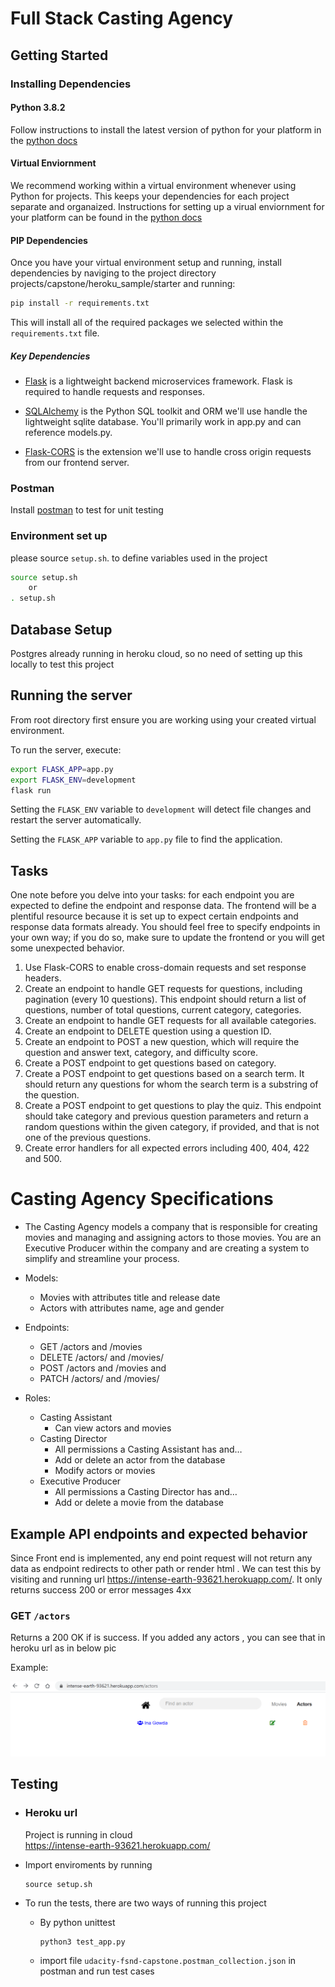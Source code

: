 # Full Stack Casting Agency  

## Getting Started

### Installing Dependencies

#### Python 3.8.2

Follow instructions to install the latest version of python for your platform in the [python docs](https://docs.python.org/3/using/unix.html#getting-and-installing-the-latest-version-of-python)


#### Virtual Enviornment

We recommend working within a virtual environment whenever using Python for projects. This keeps your dependencies for each project separate and organaized. Instructions for setting up a virual enviornment for your platform can be found in the [python docs](https://packaging.python.org/guides/installing-using-pip-and-virtual-environments/)

#### PIP Dependencies

Once you have your virtual environment setup and running, install dependencies by naviging to the project directory  projects/capstone/heroku_sample/starter and running:

```bash
pip install -r requirements.txt
```

This will install all of the required packages we selected within the `requirements.txt` file.

##### Key Dependencies

- [Flask](http://flask.pocoo.org/)  is a lightweight backend microservices framework. Flask is required to handle requests and responses.

- [SQLAlchemy](https://www.sqlalchemy.org/) is the Python SQL toolkit and ORM we'll use handle the lightweight sqlite database. You'll primarily work in app.py and can reference models.py. 

- [Flask-CORS](https://flask-cors.readthedocs.io/en/latest/#) is the extension we'll use to handle cross origin requests from our frontend server. 

### Postman
Install [postman](https://www.postman.com/downloads/) to test for unit testing

### Environment set up
please source `setup.sh`. to define variables used in the project 

```bash
source setup.sh
    or
. setup.sh
```

## Database Setup
Postgres already running in heroku cloud, so no need of setting up this locally to test this project 

## Running the server

From root directory first ensure you are working using your created virtual environment.

To run the server, execute:

```bash
export FLASK_APP=app.py
export FLASK_ENV=development
flask run
```

Setting the `FLASK_ENV` variable to `development` will detect file changes and restart the server automatically.

Setting the `FLASK_APP` variable to `app.py` file to find the application. 

## Tasks

One note before you delve into your tasks: for each endpoint you are expected to define the endpoint and response data. The frontend will be a plentiful resource because it is set up to expect certain endpoints and response data formats already. You should feel free to specify endpoints in your own way; if you do so, make sure to update the frontend or you will get some unexpected behavior. 

1. Use Flask-CORS to enable cross-domain requests and set response headers. 
2. Create an endpoint to handle GET requests for questions, including pagination (every 10 questions). This endpoint should return a list of questions, number of total questions, current category, categories. 
3. Create an endpoint to handle GET requests for all available categories. 
4. Create an endpoint to DELETE question using a question ID. 
5. Create an endpoint to POST a new question, which will require the question and answer text, category, and difficulty score. 
6. Create a POST endpoint to get questions based on category. 
7. Create a POST endpoint to get questions based on a search term. It should return any questions for whom the search term is a substring of the question. 
8. Create a POST endpoint to get questions to play the quiz. This endpoint should take category and previous question parameters and return a random questions within the given category, if provided, and that is not one of the previous questions. 
9. Create error handlers for all expected errors including 400, 404, 422 and 500. 

# Casting Agency Specifications
- The Casting Agency models a company that is responsible for creating movies and managing and assigning actors to those movies. You are an Executive Producer within the company and are creating a system to simplify and streamline your process.

- Models:

    - Movies with attributes title and release date
    - Actors with attributes name, age and gender
- Endpoints:
    - GET /actors and /movies
    - DELETE /actors/ and /movies/
    - POST /actors and /movies and
    - PATCH /actors/ and /movies/
- Roles:
    - Casting Assistant
        - Can view actors and movies
    - Casting Director
        - All permissions a Casting Assistant has and…
        - Add or delete an actor from the database
        - Modify actors or movies
    - Executive Producer
        - All permissions a Casting Director has and…
        - Add or delete a movie from the database

## Example API endpoints and expected behavior
Since Front end is implemented, any end point request will not return any data as endpoint redirects to other path or render html . We can test this by visiting and running url  https://intense-earth-93621.herokuapp.com/. It only returns success 200 or error messages 4xx



### GET `/actors`  

Returns a 200 OK if is success. If you added any actors , you can see that in heroku url as in below pic

Example:

![/actors](/projects/capstone/heroku_sample/starter/static/img/get_actors.png)



## Testing
- ### Heroku url 
    Project is running in cloud         
        https://intense-earth-93621.herokuapp.com/

- Import enviroments by running
    ```
    source setup.sh
    ```
- To run the tests, there are two ways of running this project
    - By python unittest
    
        ```bash
        python3 test_app.py
        ```

    - import file ```udacity-fsnd-capstone.postman_collection.json``` in postman and run test cases

